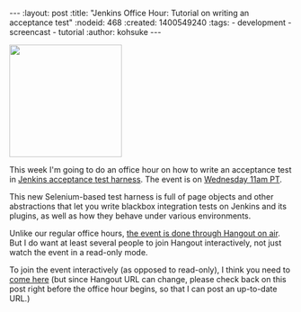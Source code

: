 --- :layout: post :title: "Jenkins Office Hour: Tutorial on writing an acceptance test" :nodeid: 468 :created: 1400549240 :tags: - development - screencast - tutorial :author: kohsuke ---

<img src="https://wiki.jenkins-ci.org/download/attachments/57181939/hangout.png?version=1&amp;modificationDate=1361998218000" width="200" />

This week I'm going to do an office hour on how to write an acceptance test in [Jenkins acceptance test harness](https://github.com/jenkinsci/acceptance-test-harness). The event is on [Wednesday 11am PT](http://www.timeanddate.com/worldclock/fixedtime.html?msg=Jenkins+Office+Hours&iso=20140519T11&p1=283&ah=1).

This new Selenium-based test harness is full of page objects and other abstractions that let you write blackbox integration tests on Jenkins and its plugins, as well as how they behave under various environments.

Unlike our regular office hours, [the event is done through Hangout on air](https://plus.google.com/u/0/events/cpr7lhq3d544rj5uqid4rin3deg). But I do want at least several people to join Hangout interactively, not just watch the event in a read-only mode.

To join the event interactively (as opposed to read-only), I think you need to [come here](https://plus.google.com/hangouts/_/hoaevent/AP36tYeeXozAE_RiZWtTfX-O-sEtxJ3qhu4Asnfy7tZOZf3hs3jX1Q) (but since Hangout URL can change, please check back on this post right before the office hour begins, so that I can post an up-to-date URL.)
